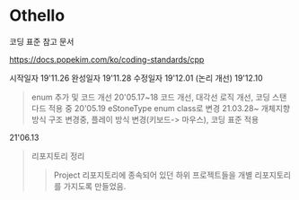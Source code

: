 # Othello


코딩 표준 참고 문서

https://docs.popekim.com/ko/coding-standards/cpp
	
시작일자 19'11.26
완성일자 19'11.28
수정일자
19'12.01 (논리 개선)
19'12.10
> enum 추가 및 코드 개선
20'05.17~18
> 코드 개선, 대각선 로직 개선, 코딩 스탠다드 적용 중
20'05.19
> eStoneType enum class로 변경
21.03.28~ 
> 개체지향방식 구조 변경중, 플레이 방식 변경(키보드-> 마우스), 코딩 표준 적용


21'06.13
> 리포지토리 정리
>>Project 리포지토리에 종속되어 있던 하위 프로젝트들을 개별 리포지토리를 가지도록 만들었음.
